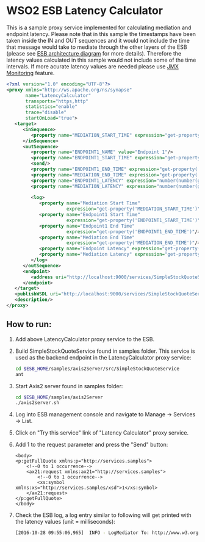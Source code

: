 # WSO2 ESB Latency Calculator

This is a sample proxy service implemented for calculating mediation and endpoint latency. Please note that in this sample the timestamps have been taken inside the IN and OUT sequences and it would not include the time that message would take to mediate through the other layers of the ESB (please see [ESB architecture diagram](https://docs.wso2.com/display/ESB481/Architecture) for more details). Therefore the latency values calculated in this sample would not include some of the time intervals. If more acurate latency values are needed please use [JMX Monitoring](https://docs.wso2.com/display/ESB481/JMX+Monitoring) feature.

```XML
<?xml version="1.0" encoding="UTF-8"?>
<proxy xmlns="http://ws.apache.org/ns/synapse"
       name="LatencyCalculator"
       transports="https,http"
       statistics="enable"
       trace="disable"
       startOnLoad="true">
   <target>
      <inSequence>
         <property name="MEDIATION_START_TIME" expression="get-property('SYSTEM_TIME')"/>
      </inSequence>
      <outSequence>
         <property name="ENDPOINT1_NAME" value="Endpoint 1"/>
         <property name="ENDPOINT1_START_TIME" expression="get-property('SYSTEM_TIME')"/>
         <send/>
         <property name="ENDPOINT1_END_TIME" expression="get-property('SYSTEM_TIME')"/>
         <property name="MEDIATION_END_TIME" expression="get-property('SYSTEM_TIME')"/>
         <property name="ENDPOINT1_LATENCY" expression="number(number(get-property('ENDPOINT1_END_TIME')) - number(get-property('ENDPOINT1_START_TIME')))" type="DOUBLE"/>
         <property name="MEDIATION_LATENCY" expression="number(number(get-property('MEDIATION_END_TIME')) - number(get-property('MEDIATION_START_TIME')))" type="DOUBLE"/>
         
         <log>
            <property name="Mediation Start Time"
                      expression="get-property('MEDIATION_START_TIME')"/>
            <property name="Endpoint1 Start Time"
                      expression="get-property('ENDPOINT1_START_TIME')"/>
            <property name="Endpoint1 End Time"
                      expression="get-property('ENDPOINT1_END_TIME')"/>
            <property name="Mediation End Time"
                      expression="get-property('MEDIATION_END_TIME')"/>
            <property name="Endpoint Latency" expression="get-property('ENDPOINT1_LATENCY')"/>
            <property name="Mediation Latency" expression="get-property('MEDIATION_LATENCY')"/>
         </log>
      </outSequence>
      <endpoint>
         <address uri="http://localhost:9000/services/SimpleStockQuoteService"/>
      </endpoint>
   </target>
   <publishWSDL uri="http://localhost:9000/services/SimpleStockQuoteService?wsdl"/>
   <description/>
</proxy>
```



## How to run:

1. Add above LatencyCalculator proxy service to the ESB.
2. Build SimpleStockQuoteService found in samples folder. This service is used as the backend endpoint in the LatencyCalculator proxy service:

    ```bash
    cd $ESB_HOME/samples/axis2Server/src/SimpleStockQuoteService
    ant 
    ```

3. Start Axis2 server found in samples folder:

    ```bash
    cd $ESB_HOME/samples/axis2Server
    ./axis2server.sh
    ```

4. Log into ESB management console and navigate to Manage -> Services -> List.
5. Click on "Try this service" link of "Latency Calculator" proxy service.
6. Add 1 to the request parameter and press the "Send" button:

    ```
    <body>
    <p:getFullQuote xmlns:p="http://services.samples">
        <!--0 to 1 occurrence-->
        <ax21:request xmlns:ax21="http://services.samples">
            <!--0 to 1 occurrence-->
            <xs:symbol xmlns:xs="http://services.samples/xsd">1</xs:symbol>
        </ax21:request>
    </p:getFullQuote>
    </body>
    ```

7. Check the ESB log, a log entry similar to following will get printed with the latency values (unit = milliseconds):

    ```bash
    [2016-10-28 09:55:06,965]  INFO - LogMediator To: http://www.w3.org/2005/08/addressing/anonymous, WSAction: , SOAPAction: , MessageID: urn:uuid:548642f1-b8ed-4fe7-9c77-e7f348a22e1b, Direction: response, Mediation Start Time = 1477628705731, Endpoint1 Start Time = 1477628706834, Endpoint1 End Time = 1477628706965, Mediation End Time = 1477628706965, Endpoint Latency = 131.0, Mediation Latency = 1234.0
    ```